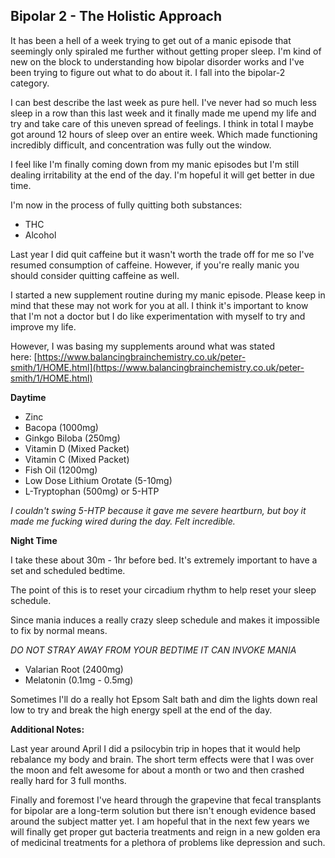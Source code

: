 ## Bipolar 2 - The Holistic Approach

It has been a hell of a week trying to get out of a manic episode that seemingly only spiraled me further without getting proper sleep. I'm kind of new on the block to understanding how bipolar disorder works and I've been trying to figure out what to do about it. I fall into the bipolar-2 category.

I can best describe the last week as pure hell. I've never had so much less sleep in a row than this last week and it finally made me upend my life and try and take care of this uneven spread of feelings. I think in total I maybe got around 12 hours of sleep over an entire week. Which made functioning incredibly difficult, and concentration was fully out the window.

I feel like I'm finally coming down from my manic episodes but I'm still dealing irritability at the end of the day. I'm hopeful it will get better in due time.

I'm now in the process of fully quitting both substances:

- THC
- Alcohol

Last year I did quit caffeine but it wasn't worth the trade off for me so I've resumed consumption of caffeine. However, if you're really manic you should consider quitting caffeine as well.

I started a new supplement routine during my manic episode. Please keep in mind that these may not work for you at all. I think it's important to know that I'm not a doctor but I do like experimentation with myself to try and improve my life.

However, I was basing my supplements around what was stated here: [https://www.balancingbrainchemistry.co.uk/peter-smith/1/HOME.html](https://www.balancingbrainchemistry.co.uk/peter-smith/1/HOME.html)

**Daytime**

- Zinc
- Bacopa (1000mg)
- Ginkgo Biloba (250mg)
- Vitamin D (Mixed Packet)
- Vitamin C (Mixed Packet)
- Fish Oil (1200mg)
- Low Dose Lithium Orotate (5-10mg)
- L-Tryptophan (500mg) or 5-HTP

_I couldn't swing 5-HTP because it gave me severe heartburn, but boy it made me fucking wired during the day. Felt incredible._

**Night Time**

I take these about 30m - 1hr before bed. It's extremely important to have a set and scheduled bedtime.

The point of this is to reset your circadium rhythm to help reset your sleep schedule.

Since mania induces a really crazy sleep schedule and makes it impossible to fix by normal means.

_DO NOT STRAY AWAY FROM YOUR BEDTIME IT CAN INVOKE MANIA_

- Valarian Root (2400mg)
- Melatonin (0.1mg - 0.5mg)

Sometimes I'll do a really hot Epsom Salt bath and dim the lights down real low to try and break the high energy spell at the end of the day.

**Additional Notes:**

Last year around April I did a psilocybin trip in hopes that it would help rebalance my body and brain. The short term effects were that I was over the moon and felt awesome for about a month or two and then crashed really hard for 3 full months.

Finally and foremost I've heard through the grapevine that fecal transplants for bipolar are a long-term solution but there isn't enough evidence based around the subject matter yet. I am hopeful that in the next few years we will finally get proper gut bacteria treatments and reign in a new golden era of medicinal treatments for a plethora of problems like depression and such.
